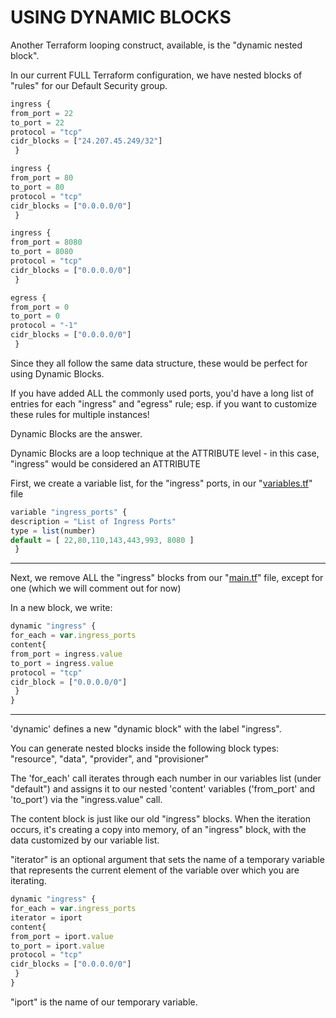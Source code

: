 # USING DYNAMIC BLOCKS

Another Terraform looping construct, available, is the "dynamic nested block".

In our current FULL Terraform configuration, we have nested blocks of "rules" for our Default Security group.

```jsx
ingress {
from_port = 22
to_port = 22
protocol = "tcp"
cidr_blocks = ["24.207.45.249/32"]
 }

ingress {
from_port = 80
to_port = 80
protocol = "tcp"
cidr_blocks = ["0.0.0.0/0"]
 }

ingress {
from_port = 8080
to_port = 8080
protocol = "tcp"
cidr_blocks = ["0.0.0.0/0"]
 }

egress {
from_port = 0
to_port = 0
protocol = "-1"
cidr_blocks = ["0.0.0.0/0"]
 }
```

Since they all follow the same data structure, these would be perfect for using Dynamic Blocks.

If you have added ALL the commonly used ports, you'd have a long list of entries for each "ingress" and "egress" rule; esp. if you want to customize these rules for multiple instances!

Dynamic Blocks are the answer.

Dynamic Blocks are a loop technique at the ATTRIBUTE level - in this case, "ingress" would be considered an ATTRIBUTE

First, we create a variable list, for the "ingress" ports, in our "[variables.tf](http://variables.tf/)" file

```jsx
variable "ingress_ports" {
description = "List of Ingress Ports"
type = list(number)
default = [ 22,80,110,143,443,993, 8080 ]
 }
```

---

Next, we remove ALL the "ingress" blocks from our "[main.tf](http://main.tf/)" file, except for one (which we will comment out for now)

In a new block, we write:

```jsx
dynamic "ingress" {
for_each = var.ingress_ports
content{
from_port = ingress.value
to_port = ingress.value
protocol = "tcp"
cidr_block = ["0.0.0.0/0"]
 }
}
```

---

'dynamic' defines a new "dynamic block" with the label "ingress".

You can generate nested blocks inside the following block types:
"resource", "data", "provider", and "provisioner"

The 'for_each' call iterates through each number in our variables list (under "default") and assigns it to our nested 'content' variables ('from_port' and 'to_port') via the "ingress.value" call.

The content block is just like our old "ingress" blocks. When the iteration occurs, it's creating a copy into memory, of an "ingress" block, with the data customized by our variable list.

"iterator" is an optional argument that sets the name of a temporary variable that represents the current element of the variable over which you are iterating.

```jsx
dynamic "ingress" {
for_each = var.ingress_ports
iterator = iport
content{
from_port = iport.value
to_port = iport.value
protocol = "tcp"
cidr_blocks = ["0.0.0.0/0"]
 }
}
```

"iport" is the name of our temporary variable.